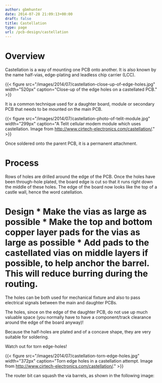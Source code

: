 ```yaml
---
author: gbmhunter
date: 2014-07-28 21:09:13+00:00
draft: false
title: Castellation
type: page
url: /pcb-design/castellation
---
```


# Overview

Castellation is a way of mounting one PCB onto another. It is also known by the name half-vias, edge-plating and leadless chip carrier (LCC).

{{< figure src="/images/2014/07/castellation-close-up-of-edge-holes.jpg" width="520px" caption="Close-up of the edge holes on a castellated PCB."  >}}

It is a common technique used for a daughter board, module or secondary PCB that needs to be mounted on the main PCB.

{{< figure src="/images/2014/07/castellation-photo-of-telit-module.jpg" width="299px" caption="A Telit cellular modem module which uses castellation. Image from http://www.cirtech-electronics.com/castellation/."  >}}

Once soldered onto the parent PCB, it is a permanent attachment.

# Process

Rows of holes are drilled around the edge of the PCB. Once the holes have been through-hole plated, the board edge is cut so that it runs right down the middle of these holes. The edge of the board now looks like the top of a castle wall, hence the word catellation.

# Design  * Make the vias as large as possible  * Make the top and bottom copper layer pads for the vias as large as possible  * Add pads to the castellated vias on middle layers if possible, to help anchor the barrel. This will reduce burring during the routing.

The holes can be both used for mechanical fixture and also to pass electrical signals between the main and daughter PCBs.

The holes, since on the edge of the daughter PCB, do not use up much valuable space (you normally have to have a component/track clearance around the edge of the board anyway)!

Because the half-holes are plated and of a concave shape, they are very suitable for soldering.

Watch out for torn edge-holes!

{{< figure src="/images/2014/07/castellation-torn-edge-holes.jpg" width="372px" caption="Torn edge holes in a castellation attempt. Image from http://www.cirtech-electronics.com/castellation/."  >}}

The router bit can squash the via barrels, as shown in the following image:
